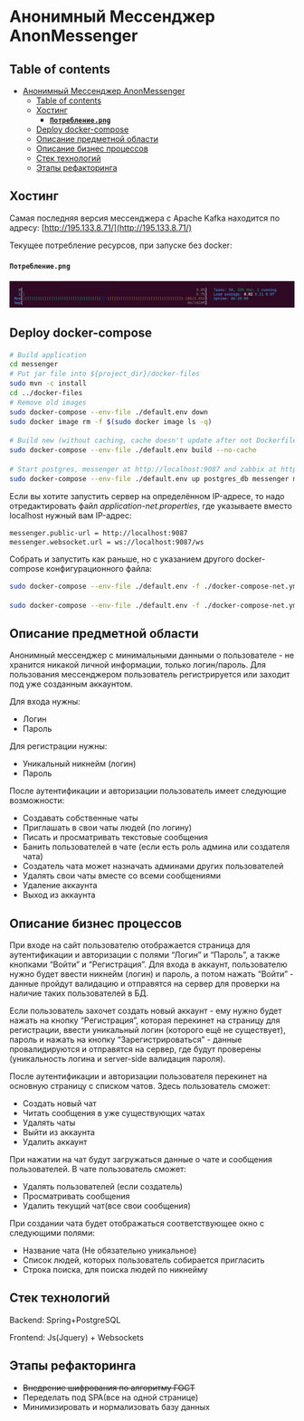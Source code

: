 # Анонимный Мессенджер AnonMessenger

## Table of contents

- [Анонимный Мессенджер AnonMessenger](#анонимный-мессенджер-anonmessenger)
  - [Table of contents](#table-of-contents)
  - [Хостинг](#хостинг)
      - [**`Потребление.png`**](#потреблениеpng)
  - [Deploy docker-compose](#deploy-docker-compose)
  - [Описание предметной области](#описание-предметной-области)
  - [Описание бизнес процессов](#описание-бизнес-процессов)
  - [Стек технологий](#стек-технологий)
  - [Этапы рефакторинга](#этапы-рефакторинга)

## Хостинг

Самая последняя версия мессенджера с Apache Kafka находится по адресу: [http://195.133.8.71/](http://195.133.8.71/)

Текущее потребление ресурсов, при запуске без docker:

#### **`Потребление.png`**

![Потребление](tests/Потребление.png)

## Deploy docker-compose

```bash
# Build application
cd messenger
# Put jar file into ${project_dir}/docker-files
sudo mvn -с install
cd ../docker-files
# Remove old images
sudo docker-compose --env-file ./default.env down
sudo docker image rm -f $(sudo docker image ls -q)

# Build new (without caching, cache doesn't update after not Dockerfile changes)
sudo docker-compose --env-file ./default.env build --no-cache

# Start postgres, messenger at http://localhost:9087 and zabbix at http://localhost:8080
sudo docker-compose --env-file ./default.env up postgres_db messenger monitoring_server -d 
```

Если вы хотите запустить сервер на определённом IP-адресе, то надо отредактировать файл *application-net.properties*, где указываете вместо localhost нужный вам IP-адрес:

```text
messenger.public-url = http://localhost:9087
messenger.websocket.url = ws://localhost:9087/ws
```

Собрать и запустить как раньше, но с указанием другого docker-compose конфигурационного файла:

```bash
sudo docker-compose --env-file ./default.env -f ./docker-compose-net.yml build --no-cache

sudo docker-compose --env-file ./default.env -f ./docker-compose-net.yml up postgres_db messenger monitoring_server -d 
```

## Описание предметной области

Анонимный мессенджер с минимальными данными о пользователе - не хранится никакой личной информации, только логин/пароль. Для пользования мессенджером пользователь регистрируется или заходит под уже созданным аккаунтом.

Для входа нужны:

* Логин
* Пароль

Для регистрации нужны:

* Уникальный никнейм (логин)
* Пароль

После аутентификации и авторизации пользователь имеет следующие возможности:

* Создавать собственные чаты
* Приглашать в свои чаты людей (по логину)
* Писать и просматривать текстовые сообщения
* Банить пользователей в чате (если есть роль админа или создателя чата)
* Создатель чата может назначать админами других пользователей
* Удалять свои чаты вместе со всеми сообщениями
* Удаление аккаунта
* Выход из аккаунта

## Описание бизнес процессов

При входе на сайт пользователю отображается страница для аутентификации и авторизации с полями “Логин” и “Пароль”, а также кнопками “Войти” и “Регистрация”.
Для входа в аккаунт, пользователю нужно будет ввести никнейм (логин) и пароль, а потом нажать “Войти” - данные пройдут валидацию и отправятся на сервер для проверки на наличие таких пользователей в БД.

Если пользователь захочет создать новый аккаунт - ему нужно будет нажать на кнопку “Регистрация”, которая перекинет на страницу для регистрации, ввести уникальный логин (которого ещё не существует), пароль и нажать на кнопку “Зарегистрироваться” - данные провалидируются и отправятся на сервер, где будут проверены (уникальность логина и server-side валидация пароля).

После аутентификации и авторизации пользователя перекинет на основную страницу с списком чатов. Здесь пользователь сможет:

* Создать новый чат
* Читать сообщения в уже существующих чатах
* Удалять чаты
* Выйти из аккаунта
* Удалить аккаунт

При нажатии на чат будут загружаться данные о чате и сообщения пользователей.
В чате пользователь сможет:

* Удалять пользователей (если создатель)
* Просматривать сообщения
* Удалить текущий чат(все свои сообщения)

При создании чата будет отображаться соответствующее окно с следующими полями:

* Название чата (Не обязательно уникальное)
* Список людей, которых пользователь собирается пригласить
* Строка поиска, для поиска людей по никнейму

## Стек технологий

Backend: Spring+PostgreSQL

Frontend: Js(Jquery) + Websockets

## Этапы рефакторинга

* <strike>Внедрение шифрования по алгоритму ГОСТ</strike>
* Переделать под SPA(все на одной странице)
* Минимизировать и нормализовать базу данных
